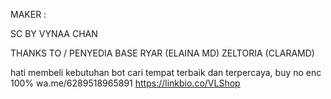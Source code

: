 
MAKER :

SC BY VYNAA CHAN

THANKS TO / PENYEDIA BASE
RYAR (ELAINA MD)
ZELTORIA (CLARAMD)


hati membeli kebutuhan bot
cari tempat terbaik dan terpercaya,
buy no enc 100% 
wa.me/6289518965891
https://linkbio.co/VLShop

